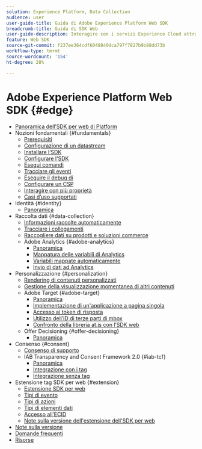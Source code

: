 ```yaml
---
solution: Experience Platform, Data Collection
audience: user
user-guide-title: Guida di Adobe Experience Platform Web SDK
breadcrumb-title: Guida di SDK Web
user-guide-description: Interagire con i servizi Experience Cloud attraverso la rete Edge.
feature: Web SDK
source-git-commit: f237ee364cdf6048840dca797f7827b9b88dd73b
workflow-type: tm+mt
source-wordcount: '154'
ht-degree: 28%

---
```



# Adobe Experience Platform Web SDK {#edge}

* [Panoramica dell’SDK per web di Platform](home.md)
* Nozioni fondamentali {#fundamentals}
   * [Prerequisiti](fundamentals/prerequisite.md)
   * [Configurazione di un datastream](fundamentals/datastreams.md)
   * [Installare l’SDK](fundamentals/installing-the-sdk.md)
   * [Configurare l&#39;SDK](fundamentals/configuring-the-sdk.md)
   * [Esegui comandi](fundamentals/executing-commands.md)
   * [Tracciare gli eventi](fundamentals/tracking-events.md)
   * [Eseguire il debug di](fundamentals/debugging.md)
   * [Configurare un CSP](fundamentals/configuring-a-csp.md)
   * [Interagire con più proprietà](fundamentals/interacting-with-multiple-properties.md)
   * [Casi d’uso supportati](fundamentals/supported-use-cases.md)
* Identità {#identity}
   * [Panoramica](identity/overview.md)
* Raccolta dati {#data-collection}
   * [Informazioni raccolte automaticamente](data-collection/automatic-information.md)
   * [Tracciare i collegamenti](data-collection/track-links.md)
   * [Raccogliere dati su prodotti e soluzioni commerce](data-collection/collect-commerce-data.md)
   * Adobe Analytics {#adobe-analytics}
      * [Panoramica](data-collection/adobe-analytics/analytics-overview.md)
      * [Mappatura delle variabili di Analytics](data-collection/adobe-analytics/manually-mapping-variables.md)
      * [Variabili mappate automaticamente](data-collection/adobe-analytics/automatically-mapped-vars.md)
      * [Invio di dati ad Analytics](data-collection/adobe-analytics/sending-data-to-analytics.md)
* Personalizzazione {#personalization}
   * [Rendering di contenuti personalizzati](personalization/rendering-personalization-content.md)
   * [Gestione della visualizzazione momentanea di altri contenuti](personalization/manage-flicker.md)
   * Adobe Target {#adobe-target}
      * [Panoramica](personalization/adobe-target/target-overview.md)
      * [Implementazione di un&#39;applicazione a pagina singola](personalization/adobe-target/spa-implementation.md)
      * [Accesso ai token di risposta](personalization/adobe-target/accessing-response-tokens.md)
      * [Utilizzo dell’ID di terze parti di mbox](personalization/adobe-target/using-mbox-3rdpartyid.md)
      * [Confronto della libreria at.js con l’SDK web](personalization/adobe-target/web-sdk-atjs-comparison.md)
   * Offer Decisioning {#offer-decisioning}
      * [Panoramica](personalization/offer-decisioning/offer-decisioning-overview.md)
* Consenso {#consent}
   * [Consenso di supporto](consent/supporting-consent.md)
   * IAB Transparency and Consent Framework 2.0 {#iab-tcf}
      * [Panoramica](consent/iab-tcf/overview.md)
      * [Integrazione con i tag](consent/iab-tcf/with-launch.md)
      * [Integrazione senza tag](consent/iab-tcf/without-launch.md)
* Estensione tag SDK per web {#extension}
   * [Estensione SDK per web](extension/web-sdk-extension-configuration.md)
   * [Tipi di evento](extension/event-types.md)
   * [Tipi di azioni](extension/action-types.md)
   * [Tipi di elementi dati](extension/data-element-types.md)
   * [Accesso all’ECID](extension/accessing-the-ecid.md)
   * [Note sulla versione dell&#39;estensione dell&#39;SDK per web](extension/web-sdk-ext-release-notes.md)
* [Note sulla versione](release-notes.md)
* [Domande frequenti](web-sdk-faq.md)
* [Risorse](resources.md)
